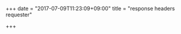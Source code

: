 +++
date = "2017-07-09T11:23:09+09:00"
title = "response headers requester"

+++

<style>
.input-container {
  background-color: #f0f0f0;
  min-height: 250px;
  padding: 24px;
}
</style>

<div id="app">
</div>
<script src="https://unpkg.com/vue"></script>
<script src="/static/response-headers-requester/app.js"></script>
